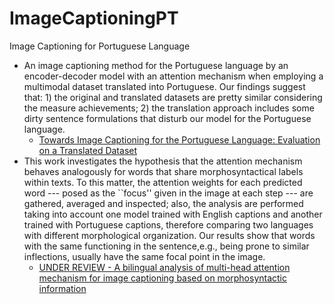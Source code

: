 # ImageCaptioningPT
Image Captioning for Portuguese Language

* An image captioning method for the Portuguese language by an encoder-decoder model with an attention mechanism when employing a multimodal dataset translated into Portuguese. Our findings suggest that: 1) the original and translated datasets are pretty similar considering the measure achievements; 2) the translation approach includes some dirty sentence formulations that disturb our model for the Portuguese language.
  - [Towards Image Captioning for the Portuguese Language: Evaluation on a Translated Dataset](https://www.researchgate.net/publication/360495253_Towards_Image_Captioning_for_the_Portuguese_Language_Evaluation_on_a_Translated_Dataset)
* This work investigates the hypothesis that the attention mechanism behaves analogously for words that share morphosyntactical labels within texts. To this matter, the attention weights for each predicted word --- posed as the ``focus'' given in the image at each step --- are gathered, averaged and inspected; also, the analysis are performed taking into account one model trained with English captions and another trained with Portuguese captions, therefore comparing two languages with different morphological organization. Our results show that words with the same functioning in the sentence,e.g., being prone to similar inflections, usually have the same focal point in the image.   
  - [UNDER REVIEW - A bilingual analysis of multi-head attention mechanism for image captioning based on morphosyntactic information](https://t) 
